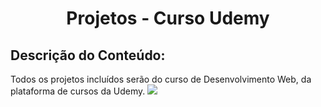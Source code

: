 # <h1 align="center">Projetos - Curso Udemy</h1>

## Descrição do Conteúdo:
<p> Todos os projetos incluídos serão do curso de Desenvolvimento Web, da plataforma de cursos da Udemy.

<img src="https://img.shields.io/static/v1?label=<DESENVOLVIMENTO WEB>&message=<UDEMY>&color=<COLOR>&style=<STYLE>&logo=<LOGO>">


